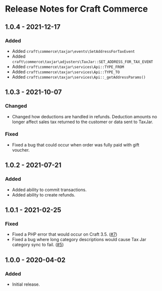 # Release Notes for Craft Commerce

## 1.0.4 - 2021-12-17

### Added
- Added `craft\commerce\taxjar\events\SetAddressForTaxEvent`
- Added `craft\commerce\taxjar\adjusters\TaxJar::SET_ADDRESS_FOR_TAX_EVENT`
- Added `craft\commerce\taxjar\services\Api::TYPE_FROM`
- Added `craft\commerce\taxjar\services\Api::TYPE_TO`
- Added `craft\commerce\taxjar\services\Api::_getAddressParams()`

## 1.0.3 - 2021-10-07

### Changed
- Changed how deductions are handled in refunds. Deduction amounts no longer affect sales tax returned to the customer or data sent to TaxJar.

### Fixed
- Fixed a bug that could occur when order was fully paid with gift voucher.

## 1.0.2 - 2021-07-21

### Added
- Added ability to commit transactions.
- Added ability to create refunds.

## 1.0.1 - 2021-02-25

### Fixed
- Fixed a PHP error that would occur on Craft 3.5. ([#7](https://github.com/craftcms/commerce-taxjar/issues/7))
- Fixed a bug where long category descriptions would cause Tax Jar category sync to fail. ([#5](https://github.com/craftcms/commerce-taxjar/issues/5))

## 1.0.0 - 2020-04-02

### Added
- Initial release.
